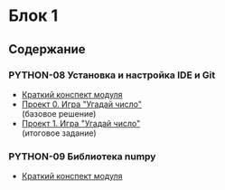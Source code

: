 # Блок 1

## Содержание

### PYTHON-08 Установка и настройка IDE и Git

* [Краткий конспект модуля](/synopsis/block_1/01_python-08.ipynb)
* [Проект 0. Игра "Угадай число"](/project_1)<br>(базовое решение)
* [Проект 1. Игра "Угадай число"](/project_1)<br>(итоговое задание)

### PYTHON-09 Библиотека numpy

* [Краткий конспект модуля](/synopsis/block_1/01_python-09.ipynb)

